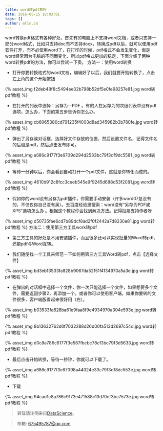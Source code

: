 ```yaml
---
title: word转pdf教程
date: 2016-06-15 18:03:01
tags: []
author: mlln.cn
---
```

word转换pdf格式有各种好处，首先有的电脑上不支持word文档，或者只支持一部分word格式，比如只支持doc而不支持docx，转换成pdf以后，就可以使用pdf 软件打开，而不必使用word了，在打印的时候，pdf格式不会发生变化，但是word经常因为电脑的不同而变化，所以pdf格式更加的稳定，下面介绍了两种word转换pdf的方法，你可以尝试一下奥。
方法一：使用word转换


- 打开你要转换格式的word文档，编辑好了以后，我们就要开始转换了，点击左上角的这个开始按钮

{% asset_img f2deb48f8c5494ee02b798b52df5e0fe98257e81.jpg word转pdf教程 %}

- 在打开的列表中选择：另存为--PDF 。有的人在另存为的次级列表中没有pdf选项，怎么办，下面的第五步告诉你怎么办。

{% asset_img cb8065380cd791235f4003d8ad345982b3b780fe.jpg word转pdf教程 %}

- 弹出了另存诶对话框，选择好文件存放的位置，然后设置文件名，记得文件名的后缀是pdf，然后点击发布即可。

{% asset_img a686c9177f3e6709d294d2533bc79f3df9dc5581.jpg word转pdf教程 %}

- 等待一分钟以后，你会看到自动打开一个pdf文件，这就是你转化而成的。

{% asset_img 4610b912c8fcc3ceeb545e9f9245d688d53f2081.jpg word转pdf教程 %}

- 假如你的word没有另存为pdf插件，你需要手动安装（许多word07是没有的，不仅仅你自己没有奥）。去百度经验里搜索：word没有“另存为PDF或XPS”选项怎么办 。根据这个教程你会找到解决方法。记得投票支持作者呀

{% asset_img d50735fae6cd7b89dcf8ad2f0f2442a7d8330e81.jpg word转pdf教程 %}
方法二：使用第三方工具work转pdf


- 第三方工具的好处是不用安装插件，而且很多还可以实现批量的Word转pdf，还能pdf与Word互转。

- 我们随便找一个工具来师范一下如何用第三方工具Word转pdf，点击【选择文件】

{% asset_img bd3eb13533fa828b9067da52f51f4134970a5a3e.jpg word转pdf教程 %}

- 在弹出的对话框中选择一个文件，你一次只能选择一个文件，如果想要多个文件，需要返回步骤2，再添加一个。或者你可以使用客户端，如果你要转的文件很多，客户端版看起来很好用（右）。

{% asset_img b03533fa828ba61e9faa8f9e4934970a304e593e.jpg word转pdf教程 %}

{% asset_img 8b13632762d0f7032288d26d00fa513d2697c54d.jpg word转pdf教程 %}

{% asset_img d0c8a786c9177f3e587fbcbc78cf3bc79f3d5633.jpg word转pdf教程 %}

- 最后点击开始转换，等待一秒钟，你就可以下载了。

{% asset_img a686c9177f3e67098a44024e33c79f3df8dc553e.jpg word转pdf教程 %}

- 下载

{% asset_img 94cad1c8a786c9173e471588c13d70cf3bc7573e.jpg word转pdf教程 %}

> 转载请注明来自[DataScience](http://mlln.cn).

> 邮箱: 675495787@qq.com 

